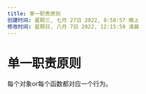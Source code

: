 ```yaml
---
title: 单一职责原则
创建时间: 星期三, 七月 27日 2022, 8:58:57 晚上
修改时间: 星期日, 八月 7日 2022, 12:15:59 凌晨
---
```


# 单一职责原则

每个对象or每个函数都对应一个行为。